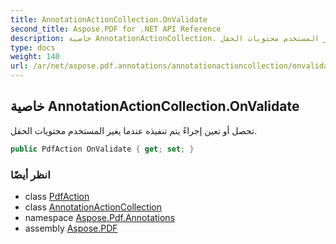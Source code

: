 ```yaml
---
title: AnnotationActionCollection.OnValidate
second_title: Aspose.PDF for .NET API Reference
description: خاصية AnnotationActionCollection. تحصل أو تعين إجراءً يتم تنفيذه عندما يغير المستخدم محتويات الحقل
type: docs
weight: 140
url: /ar/net/aspose.pdf.annotations/annotationactioncollection/onvalidate/
---
```

## خاصية AnnotationActionCollection.OnValidate

تحصل أو تعين إجراءً يتم تنفيذه عندما يغير المستخدم محتويات الحقل.

```csharp
public PdfAction OnValidate { get; set; }
```

### انظر أيضًا

* class [PdfAction](../../pdfaction/)
* class [AnnotationActionCollection](../)
* namespace [Aspose.Pdf.Annotations](../../../aspose.pdf.annotations/)
* assembly [Aspose.PDF](../../../)